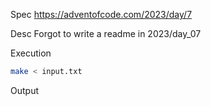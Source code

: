 Spec https://adventofcode.com/2023/day/7

Desc Forgot to write a readme in 2023/day_07

Execution

```bash
make < input.txt
```

Output

```
```

